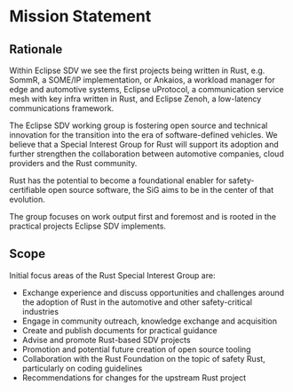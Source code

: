 # Mission Statement

## Rationale

Within Eclipse SDV we see the first projects being written in Rust, e.g. SommR, a SOME/IP implementation, or Ankaios, a workload manager for edge and automotive systems, Eclipse uProtocol, a communication service mesh with key infra written in Rust, and Eclipse Zenoh, a low-latency communications framework.

The Eclipse SDV working group is fostering open source and technical innovation for the transition into the era of software-defined vehicles. We believe that a Special Interest Group for Rust will support its adoption and further strengthen the collaboration between automotive companies, cloud providers and the Rust community.

Rust has the potential to become a foundational enabler for safety-certifiable open source software, the SiG aims to be in the center of that evolution.

The group focuses on work output first and foremost and is rooted in the practical projects Eclipse SDV implements.

## Scope

Initial focus areas of the Rust Special Interest Group are:

* Exchange experience and discuss opportunities and challenges around the adoption of Rust in the automotive and other safety-critical industries
* Engage in community outreach, knowledge exchange and acquisition
* Create and publish documents for practical guidance
* Advise and promote Rust-based SDV projects
* Promotion and potential future creation of open source tooling
* Collaboration with the Rust Foundation on the topic of safety Rust, particularly on coding guidelines
* Recommendations for changes for the upstream Rust project

